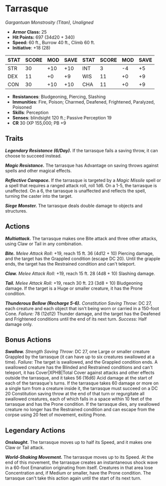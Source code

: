 # Tarrasque

*Gargantuan Monstrosity (Titan), Unaligned*

- **Armor Class:** 25
- **Hit Points:** 697 (34d20 + 340)
- **Speed:** 60 ft., Burrow 40 ft., Climb 60 ft.
- **Initiative**: +18 (28)

|STAT|SCORE|MOD|SAVE|STAT|SCORE|MOD|SAVE|
| --- | --- | --- | ---- |---| --- | --- | ---- |
| STR | 30 | +10 | +10 | INT | 3 | -4 | +5 |
| DEX | 11 | +0 | +9 | WIS | 11 | +0 | +9 |
| CON | 30 | +10 | +10 | CHA | 11 | +0 | +9 |

- **Resistances**: Bludgeoning, Piercing, Slashing
- **Immunities**: Fire, Poison; Charmed, Deafened, Frightened, Paralyzed, Poisoned
- **Skills**: Perception
- **Senses**: blindsight 120 ft.; Passive Perception 19
- **CR** 30 (XP 155,000; PB +9

## Traits

***Legendary Resistance (6/Day).*** If the tarrasque fails a saving throw, it can choose to succeed instead.

***Magic Resistance.*** The tarrasque has Advantage on saving throws against spells and other magical effects.

***Reflective Carapace.*** If the tarrasque is targeted by a *Magic Missile* spell or a spell that requires a ranged attack roll, roll 1d6. On a 1-5, the tarrasque is unaffected. On a 6, the tarrasque is unaffected and reflects the spell, turning the caster into the target.

***Siege Monster.*** The tarrasque deals double damage to objects and structures.


## Actions

***Multiattack.*** The tarrasque makes one Bite attack and three other attacks, using Claw or Tail in any combination.

***Bite.*** *Melee Attack Roll:* +19, reach 15 ft. 36 (4d12 + 10) Piercing damage, and the target has the Grappled condition (escape DC 20). Until the grapple ends, the target has the Restrained condition and can't teleport.

***Claw.*** *Melee Attack Roll:* +19, reach 15 ft. 28 (4d8 + 10) Slashing damage.

***Tail.*** *Melee Attack Roll:* +19, reach 30 ft. 23 (3d8 + 10) Bludgeoning damage. If the target is a Huge or smaller creature, it has the Prone condition.

***Thunderous Bellow (Recharge 5-6).*** *Constitution Saving Throw*: DC 27, each creature and each object that isn't being worn or carried in a 150-foot Cone. *Failure:*  78 (12d12) Thunder damage, and the target has the Deafened and Frightened conditions until the end of its next turn. *Success:*  Half damage only.


## Bonus Actions

***Swallow.*** *Strength Saving Throw*: DC 27, one Large or smaller creature Grappled by the tarrasque (it can have up to six creatures swallowed at a time). *Failure:*  The target is swallowed, and the Grappled condition ends. A swallowed creature has the Blinded and Restrained conditions and can't teleport, it has Cover|XPHB|Total Cover against attacks and other effects outside the tarrasque, and it takes 56 (16d6) Acid damage at the start of each of the tarrasque's turns.
If the tarrasque takes 60 damage or more on a single turn from a creature inside it, the tarrasque must succeed on a DC 20 Constitution saving throw at the end of that turn or regurgitate all swallowed creatures, each of which falls in a space within 10 feet of the tarrasque and has the Prone condition. If the tarrasque dies, any swallowed creature no longer has the Restrained condition and can escape from the corpse using 20 feet of movement, exiting Prone.


## Legendary Actions

***Onslaught.*** The tarrasque moves up to half its Speed, and it makes one Claw or Tail attack.

***World-Shaking Movement.*** The tarrasque moves up to its Speed. At the end of this movement, the tarrasque creates an instantaneous shock wave in a 60-foot Emanation originating from itself. Creatures in that area lose  Concentration and, if Medium or smaller, have the Prone condition. The tarrasque can't take this action again until the start of its next turn.

